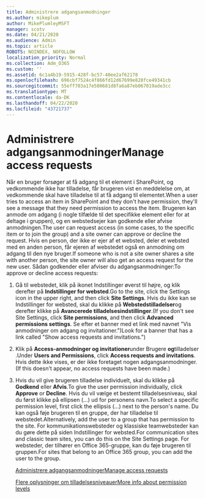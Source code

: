 ```yaml
---
title: Administrere adgangsanmodninger
ms.author: mikeplum
author: MikePlumleyMSFT
manager: scotv
ms.date: 04/21/2020
ms.audience: Admin
ms.topic: article
ROBOTS: NOINDEX, NOFOLLOW
localization_priority: Normal
ms.collection: Adm_O365
ms.custom: ''
ms.assetid: 6c1a4b19-5915-428f-bc57-40ee2af62178
ms.openlocfilehash: 696cbf7524c4f866fd12d67699e828fce49341cb
ms.sourcegitcommit: 55eff703a17e500681d8fa6a87eb067019ade3cc
ms.translationtype: MT
ms.contentlocale: da-DK
ms.lasthandoff: 04/22/2020
ms.locfileid: "43721737"
---
```

# <a name="manage-access-requests"></a><span data-ttu-id="bc8be-102">Administrere adgangsanmodninger</span><span class="sxs-lookup"><span data-stu-id="bc8be-102">Manage access requests</span></span>

<span data-ttu-id="bc8be-103">Når en bruger forsøger at få adgang til et element i SharePoint, og vedkommende ikke har tilladelse, får brugeren vist en meddelelse om, at vedkommende skal have tilladelse til at få adgang til elementet.</span><span class="sxs-lookup"><span data-stu-id="bc8be-103">When a user tries to access an item in SharePoint and they don't have permission, they'll see a message that they need permission to access the item.</span></span> <span data-ttu-id="bc8be-104">Brugeren kan anmode om adgang (i nogle tilfælde til det specifikke element eller for at deltage i gruppen), og en webstedsejer kan godkende eller afvise anmodningen.</span><span class="sxs-lookup"><span data-stu-id="bc8be-104">The user can request access (in some cases, to the specific item or to join the group) and a site owner can approve or decline the request.</span></span> <span data-ttu-id="bc8be-105">Hvis en person, der ikke er ejer af et websted, deler et websted med en anden person, får ejeren af webstedet også en anmodning om adgang til den nye bruger.</span><span class="sxs-lookup"><span data-stu-id="bc8be-105">If someone who is not a site owner shares a site with another person, the site owner will also get an access request for the new user.</span></span> <span data-ttu-id="bc8be-106">Sådan godkender eller afviser du adgangsanmodninger:</span><span class="sxs-lookup"><span data-stu-id="bc8be-106">To approve or decline access requests:</span></span>
  
1. <span data-ttu-id="bc8be-107">Gå til webstedet, klik på ikonet Indstillinger øverst til højre, og klik derefter på **Indstillinger for websted**.</span><span class="sxs-lookup"><span data-stu-id="bc8be-107">Go to the site, click the Settings icon in the upper right, and then click **Site Settings**.</span></span> <span data-ttu-id="bc8be-108">Hvis du ikke kan se Indstillinger for websted, skal du klikke på **Webstedstilladelser**og derefter klikke på **Avancerede tilladelsesindstillinger**.</span><span class="sxs-lookup"><span data-stu-id="bc8be-108">(If you don't see Site Settings, click **Site permissions**, and then click **Advanced permissions settings**.</span></span> <span data-ttu-id="bc8be-109">Se efter et banner med et link med navnet "Vis anmodninger om adgang og invitationer.")</span><span class="sxs-lookup"><span data-stu-id="bc8be-109">Look for a banner that has a link called "Show access requests and invitations.")</span></span>
    
2. <span data-ttu-id="bc8be-110">Klik på **Access-anmodninger og invitationer**under Brugere **og**tilladelser .</span><span class="sxs-lookup"><span data-stu-id="bc8be-110">Under **Users and Permissions**, click **Access requests and invitations**.</span></span> <span data-ttu-id="bc8be-111">Hvis dette ikke vises, er der ikke foretaget nogen adgangsanmodninger.</span><span class="sxs-lookup"><span data-stu-id="bc8be-111">(If this doesn't appear, no access requests have been made.)</span></span>
    
3. <span data-ttu-id="bc8be-112">Hvis du vil give brugeren tilladelse individuelt, skal du klikke på **Godkend** eller **Afvis**.</span><span class="sxs-lookup"><span data-stu-id="bc8be-112">To give the user permission individually, click **Approve** or **Decline**.</span></span> <span data-ttu-id="bc8be-113">Hvis du vil vælge et bestemt tilladelsesniveau, skal du først klikke på ellipsen (...) ud for personens navn.</span><span class="sxs-lookup"><span data-stu-id="bc8be-113">To select a specific permission level, first click the ellipsis (...) next to the person's name.</span></span> <span data-ttu-id="bc8be-114">Du kan også føje brugeren til en gruppe, der har tilladelse til webstedet.</span><span class="sxs-lookup"><span data-stu-id="bc8be-114">Alternatively, add the user to a group that has permission to the site.</span></span> <span data-ttu-id="bc8be-115">For kommunikationswebsteder og klassiske teamwebsteder kan du gøre dette på siden Indstillinger for websted.</span><span class="sxs-lookup"><span data-stu-id="bc8be-115">For communication sites and classic team sites, you can do this on the Site Settings page.</span></span> <span data-ttu-id="bc8be-116">For websteder, der tilhører en Office 365-gruppe, kan du føje brugeren til gruppen.</span><span class="sxs-lookup"><span data-stu-id="bc8be-116">For sites that belong to an Office 365 group, you can add the user to the group.</span></span>
    
    [<span data-ttu-id="bc8be-117">Administrere adgangsanmodninger</span><span class="sxs-lookup"><span data-stu-id="bc8be-117">Manage access requests </span></span>](https://go.microsoft.com/fwlink/?linkid=2008747)
    
    [<span data-ttu-id="bc8be-118">Flere oplysninger om tilladelsesniveauer</span><span class="sxs-lookup"><span data-stu-id="bc8be-118">More info about permission levels</span></span>](https://go.microsoft.com/fwlink/?linkid=867071)
    

